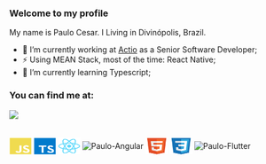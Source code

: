### Welcome to my profile

My name is Paulo Cesar. I Living in Divinópolis, Brazil.

- 🔭 I’m currently working at <a href="https://actiosoftware.com/" target="_blank">Actio</a> as a Senior Software Developer;
- ⚡  Using MEAN Stack, most of the time: React Native;
- 🌱 I’m currently learning Typescript;

### You can find me at:

<p>
 <a href="https://www.linkedin.com/in/paulo-cesar-01bbb814b/" target="_blank"><img src="https://img.shields.io/badge/-LinkedIn-%230077B5?style=for-the-badge&logo=linkedin&logoColor=white" target="_blank"></a> 
  
<div align="center">
<!--   <a href="https://github.com/pauloccesar">
  <img height="160em" src="https://github-readme-stats.vercel.app/api?username=pauloccesar&show_icons=true&theme=dark&include_all_commits=false&count_private=false"/>
  <img height="160em" src="https://github-readme-stats.vercel.app/api/top-langs/?username=pauloccesar&layout=compact&langs_count=7&theme=dark"/> -->
</div>
<div style="display: inline_block"><br>
  <img align="center" alt="Paulo-Js" height="30" width="40" src="https://raw.githubusercontent.com/devicons/devicon/master/icons/javascript/javascript-plain.svg">
  <img align="center" alt="Paulo-Ts" height="30" width="40" src="https://raw.githubusercontent.com/devicons/devicon/master/icons/typescript/typescript-plain.svg">
  <img align="center" alt="Paulo-React" height="30" width="40" src="https://raw.githubusercontent.com/devicons/devicon/master/icons/react/react-original.svg">
  <img align="center" alt="Paulo-Angular" height="30" width="40" src="https://cdn.jsdelivr.net/gh/devicons/devicon/icons/angularjs/angularjs-original.svg">
  <img align="center" alt="Paulo-HTML" height="30" width="40" src="https://raw.githubusercontent.com/devicons/devicon/master/icons/html5/html5-original.svg">
  <img align="center" alt="Paulo-CSS" height="30" width="40" src="https://raw.githubusercontent.com/devicons/devicon/master/icons/css3/css3-original.svg">
  <img align="center" alt="Paulo-Flutter" height="30" width="40"  src="https://cdn.jsdelivr.net/gh/devicons/devicon/icons/flutter/flutter-original.svg" />
</div>
  
<!-- ##
  
<div>   
 
 ![snake gif](https://github.com/pauloccesar/pauloccesar/blob/output/github-contribution-grid-snake.svg)
 
</div> -->
